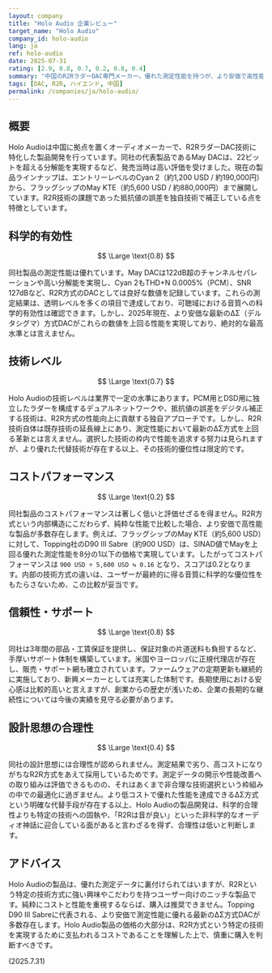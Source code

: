 ```yaml
---
layout: company
title: "Holo Audio 企業レビュー"
target_name: "Holo Audio"
company_id: holo-audio
lang: ja
ref: holo-audio
date: 2025-07-31
rating: [2.9, 0.8, 0.7, 0.2, 0.8, 0.4]
summary: "中国のR2RラダーDAC専門メーカー。優れた測定性能を持つが、より安価で高性能なΔΣ方式DACの存在によりコストパフォーマンスは著しく低く、技術選択の合理性にも疑問が残る。"
tags: [DAC, R2R, ハイエンド, 中国]
permalink: /companies/ja/holo-audio/
---
```

## 概要

Holo Audioは中国に拠点を置くオーディオメーカーで、R2RラダーDAC技術に特化した製品開発を行っています。同社の代表製品であるMay DACは、22ビットを超える分解能を実現するなど、発売当時は高い評価を受けました。現在の製品ラインナップは、エントリーレベルのCyan 2（約1,200 USD / 約190,000円）から、フラッグシップのMay KTE（約5,600 USD / 約880,000円）まで展開しています。R2R技術の課題であった抵抗値の誤差を独自技術で補正している点を特徴としています。

## 科学的有効性

$$ \Large \text{0.8} $$

同社製品の測定性能は優れています。May DACは122dB超のチャンネルセパレーションや高い分解能を実現し、Cyan 2もTHD+N 0.0005%（PCM）、SNR 127dBなど、R2R方式のDACとしては良好な数値を記録しています。これらの測定結果は、透明レベルを多くの項目で達成しており、可聴域における音質への科学的有効性は確認できます。しかし、2025年現在、より安価な最新のΔΣ（デルタシグマ）方式DACがこれらの数値を上回る性能を実現しており、絶対的な最高水準とは言えません。

## 技術レベル

$$ \Large \text{0.7} $$

Holo Audioの技術レベルは業界で一定の水準にあります。PCM用とDSD用に独立したラダーを構成するデュアルネットワークや、抵抗値の誤差をデジタル補正する技術は、R2R方式の性能向上に貢献する独自アプローチです。しかし、R2R技術自体は既存技術の延長線上にあり、測定性能において最新のΔΣ方式を上回る革新とは言えません。選択した技術の枠内で性能を追求する努力は見られますが、より優れた代替技術が存在する以上、その技術的優位性は限定的です。

## コストパフォーマンス

$$ \Large \text{0.2} $$

同社製品のコストパフォーマンスは著しく低いと評価せざるを得ません。R2R方式という内部構造にこだわらず、純粋な性能で比較した場合、より安価で高性能な製品が多数存在します。例えば、フラッグシップのMay KTE（約5,600 USD）に対して、Topping社のD90 III Sabre（約900 USD）は、SINAD値でMayを上回る優れた測定性能を8分の1以下の価格で実現しています。したがってコストパフォーマンスは `900 USD ÷ 5,600 USD ≒ 0.16` となり、スコアは0.2となります。内部の技術方式の違いは、ユーザーが最終的に得る音質に科学的な優位性をもたらさないため、この比較が妥当です。

## 信頼性・サポート

$$ \Large \text{0.8} $$

同社は3年間の部品・工賃保証を提供し、保証対象の片道送料も負担するなど、手厚いサポート体制を構築しています。米国やヨーロッパに正規代理店が存在し、販売・サポート網も確立されています。ファームウェアの定期更新も継続的に実施しており、新興メーカーとしては充実した体制です。長期使用における安心感は比較的高いと言えますが、創業からの歴史が浅いため、企業の長期的な継続性については今後の実績を見守る必要があります。

## 設計思想の合理性

$$ \Large \text{0.4} $$

同社の設計思想には合理性が認められません。測定結果で劣り、高コストになりがちなR2R方式をあえて採用しているためです。測定データの開示や性能改善への取り組みは評価できるものの、それはあくまで非合理な技術選択という枠組みの中での最適化に過ぎません。より低コストで優れた性能を達成できるΔΣ方式という明確な代替手段が存在する以上、Holo Audioの製品開発は、科学的合理性よりも特定の技術への固執や、「R2Rは音が良い」といった非科学的なオーディオ神話に迎合している面があると言わざるを得ず、合理性は低いと判断します。

## アドバイス

Holo Audioの製品は、優れた測定データに裏付けられてはいますが、R2Rという特定の技術方式に強い興味やこだわりを持つユーザー向けのニッチな製品です。純粋にコストと性能を重視するならば、購入は推奨できません。Topping D90 III Sabreに代表される、より安価で測定性能に優れる最新のΔΣ方式DACが多数存在します。Holo Audio製品の価格の大部分は、R2R方式という特定の技術を実現するために支払われるコストであることを理解した上で、慎重に購入を判断すべきです。

(2025.7.31)
